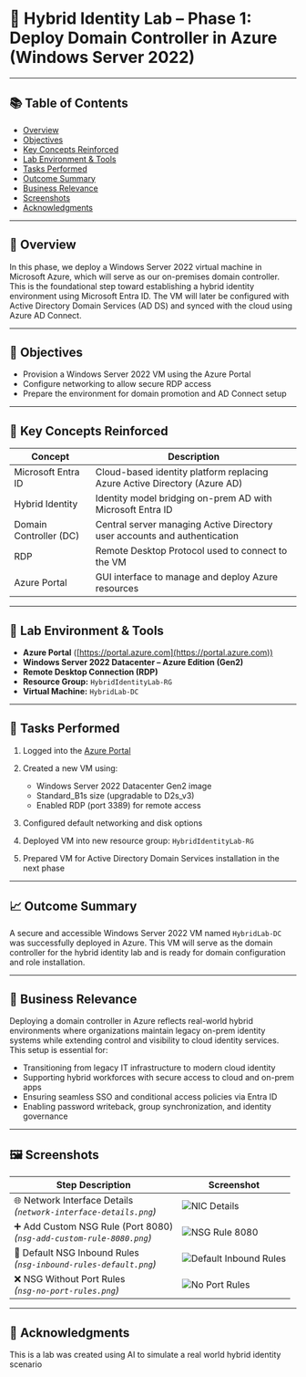 # 🎩 Hybrid Identity Lab – Phase 1: Deploy Domain Controller in Azure (Windows Server 2022)

---

## 📚 Table of Contents

* [Overview](#overview)
* [Objectives](#objectives)
* [Key Concepts Reinforced](#key-concepts-reinforced)
* [Lab Environment & Tools](#lab-environment--tools)
* [Tasks Performed](#tasks-performed)
* [Outcome Summary](#outcome-summary)
* [Business Relevance](#business-relevance)
* [Screenshots](#screenshots)
* [Acknowledgments](#acknowledgments)

---

## 📌 Overview

In this phase, we deploy a Windows Server 2022 virtual machine in Microsoft Azure, which will serve as our on-premises domain controller. This is the foundational step toward establishing a hybrid identity environment using Microsoft Entra ID. The VM will later be configured with Active Directory Domain Services (AD DS) and synced with the cloud using Azure AD Connect.

---

## 🎯 Objectives

* Provision a Windows Server 2022 VM using the Azure Portal
* Configure networking to allow secure RDP access
* Prepare the environment for domain promotion and AD Connect setup

---

## 🧠 Key Concepts Reinforced

| Concept                | Description                                                               |
| ---------------------- | ------------------------------------------------------------------------- |
| Microsoft Entra ID     | Cloud-based identity platform replacing Azure Active Directory (Azure AD) |
| Hybrid Identity        | Identity model bridging on-prem AD with Microsoft Entra ID                |
| Domain Controller (DC) | Central server managing Active Directory user accounts and authentication |
| RDP                    | Remote Desktop Protocol used to connect to the VM                         |
| Azure Portal           | GUI interface to manage and deploy Azure resources                        |

---

## 🧰 Lab Environment & Tools

* **Azure Portal** ([https://portal.azure.com](https://portal.azure.com))
* **Windows Server 2022 Datacenter – Azure Edition (Gen2)**
* **Remote Desktop Connection (RDP)**
* **Resource Group:** `HybridIdentityLab-RG`
* **Virtual Machine:** `HybridLab-DC`

---

## 🔧 Tasks Performed

1. Logged into the [Azure Portal](https://portal.azure.com)
2. Created a new VM using:

   * Windows Server 2022 Datacenter Gen2 image
   * Standard\_B1s size (upgradable to D2s\_v3)
   * Enabled RDP (port 3389) for remote access
3. Configured default networking and disk options
4. Deployed VM into new resource group: `HybridIdentityLab-RG`
5. Prepared VM for Active Directory Domain Services installation in the next phase

---

## 📈 Outcome Summary

A secure and accessible Windows Server 2022 VM named `HybridLab-DC` was successfully deployed in Azure. This VM will serve as the domain controller for the hybrid identity lab and is ready for domain configuration and role installation.

---

## 🏢 Business Relevance

Deploying a domain controller in Azure reflects real-world hybrid environments where organizations maintain legacy on-prem identity systems while extending control and visibility to cloud identity services. This setup is essential for:

* Transitioning from legacy IT infrastructure to modern cloud identity
* Supporting hybrid workforces with secure access to cloud and on-prem apps
* Ensuring seamless SSO and conditional access policies via Entra ID
* Enabling password writeback, group synchronization, and identity governance

---

## 🖼️ Screenshots

| Step Description                                                          | Screenshot                                                                                                                                                                                                                                               |
| ------------------------------------------------------------------------- | -------------------------------------------------------------------------------------------------------------------------------------------------------------------------------------------------------------------------------------------------------- |
| 🌐 Network Interface Details  <br>*(`network-interface-details.png`)*     | ![NIC Details](https://github.com/miadco/Hybrid-Identity-Enterprise-Administration/blob/main/Phase%201%20Step%201:%20Create%20the%20Windows%20Server%202022%20VM%20\(Domain%20Controller\)/screenshots/network-interface-details.png?raw=true)           |
| ➕ Add Custom NSG Rule (Port 8080)  <br>*(`nsg-add-custom-rule-8080.png`)* | ![NSG Rule 8080](https://github.com/miadco/Hybrid-Identity-Enterprise-Administration/blob/main/Phase%201%20Step%201:%20Create%20the%20Windows%20Server%202022%20VM%20\(Domain%20Controller\)/screenshots/nsg-add-custom-rule-8080.png?raw=true)          |
| 📜 Default NSG Inbound Rules  <br>*(`nsg-inbound-rules-default.png`)*     | ![Default Inbound Rules](https://github.com/miadco/Hybrid-Identity-Enterprise-Administration/blob/main/Phase%201%20Step%201:%20Create%20the%20Windows%20Server%202022%20VM%20\(Domain%20Controller\)/screenshots/nsg-inbound-rules-default.png?raw=true) |
| ❌ NSG Without Port Rules  <br>*(`nsg-no-port-rules.png`)*                 | ![No Port Rules](https://github.com/miadco/Hybrid-Identity-Enterprise-Administration/blob/main/Phase%201%20Step%201:%20Create%20the%20Windows%20Server%202022%20VM%20\(Domain%20Controller\)/screenshots/nsg-no-port-rules.png?raw=true)                 |

---

## 🙏 Acknowledgments

This is a lab was created using AI to simulate a real world hybrid identity scenario
